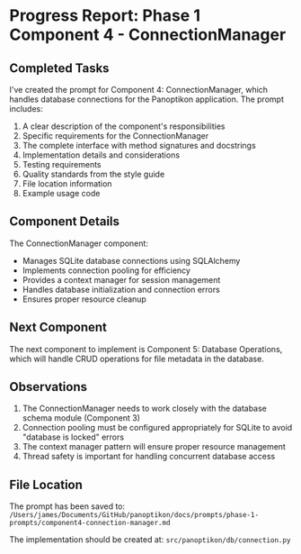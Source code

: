 # Progress Report: Phase 1 Component 4 - ConnectionManager

## Completed Tasks

I've created the prompt for Component 4: ConnectionManager, which handles database connections for the Panoptikon application. The prompt includes:

1. A clear description of the component's responsibilities
2. Specific requirements for the ConnectionManager
3. The complete interface with method signatures and docstrings
4. Implementation details and considerations
5. Testing requirements
6. Quality standards from the style guide
7. File location information
8. Example usage code

## Component Details

The ConnectionManager component:
- Manages SQLite database connections using SQLAlchemy
- Implements connection pooling for efficiency
- Provides a context manager for session management
- Handles database initialization and connection errors
- Ensures proper resource cleanup

## Next Component

The next component to implement is Component 5: Database Operations, which will handle CRUD operations for file metadata in the database.

## Observations

1. The ConnectionManager needs to work closely with the database schema module (Component 3)
2. Connection pooling must be configured appropriately for SQLite to avoid "database is locked" errors
3. The context manager pattern will ensure proper resource management
4. Thread safety is important for handling concurrent database access

## File Location

The prompt has been saved to:
`/Users/james/Documents/GitHub/panoptikon/docs/prompts/phase-1-prompts/component4-connection-manager.md`

The implementation should be created at:
`src/panoptikon/db/connection.py`
